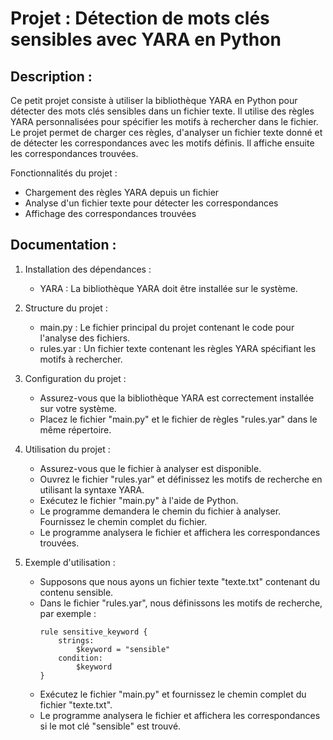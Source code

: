 # Projet : Détection de mots clés sensibles avec YARA en Python

## Description :
Ce petit projet consiste à utiliser la bibliothèque YARA en Python pour détecter des mots clés sensibles dans un fichier texte. Il utilise des règles YARA personnalisées pour spécifier les motifs à rechercher dans le fichier. Le projet permet de charger ces règles, d'analyser un fichier texte donné et de détecter les correspondances avec les motifs définis. Il affiche ensuite les correspondances trouvées.

Fonctionnalités du projet :
- Chargement des règles YARA depuis un fichier
- Analyse d'un fichier texte pour détecter les correspondances
- Affichage des correspondances trouvées

## Documentation :

1. Installation des dépendances :
   - YARA : La bibliothèque YARA doit être installée sur le système. 

2. Structure du projet :
   - main.py : Le fichier principal du projet contenant le code pour l'analyse des fichiers.
   - rules.yar : Un fichier texte contenant les règles YARA spécifiant les motifs à rechercher.

3. Configuration du projet :
   - Assurez-vous que la bibliothèque YARA est correctement installée sur votre système.
   - Placez le fichier "main.py" et le fichier de règles "rules.yar" dans le même répertoire.

4. Utilisation du projet :
   - Assurez-vous que le fichier à analyser est disponible.
   - Ouvrez le fichier "rules.yar" et définissez les motifs de recherche en utilisant la syntaxe YARA.
   - Exécutez le fichier "main.py" à l'aide de Python.
   - Le programme demandera le chemin du fichier à analyser. Fournissez le chemin complet du fichier.
   - Le programme analysera le fichier et affichera les correspondances trouvées.

5. Exemple d'utilisation :
   - Supposons que nous ayons un fichier texte "texte.txt" contenant du contenu sensible.
   - Dans le fichier "rules.yar", nous définissons les motifs de recherche, par exemple : 
     ```
     rule sensitive_keyword {
         strings:
             $keyword = "sensible"
         condition:
             $keyword
     }
     ```
   - Exécutez le fichier "main.py" et fournissez le chemin complet du fichier "texte.txt".
   - Le programme analysera le fichier et affichera les correspondances si le mot clé "sensible" est trouvé.
